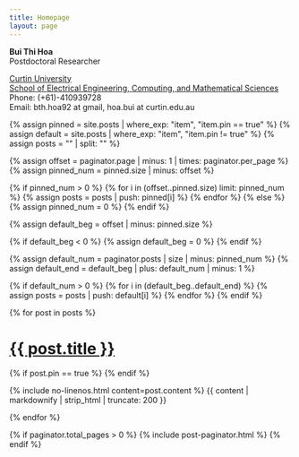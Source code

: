 ```yaml
---
title: Homepage
layout: page
---
```


**Bui Thi Hoa**\
Postdoctoral Researcher

[Curtin University](www.curtin.edu.au)\
[School of Electrical Engineering, Computing, and Mathematical Sciences](https://scieng.curtin.edu.au/schools/electrical-eng-computing-maths/)\
Phone: (+61)-410939728\
Email: bth.hoa92 at gmail, hoa.bui at curtin.edu.au


{% assign pinned = site.posts | where_exp: "item", "item.pin == true"  %}
{% assign default = site.posts | where_exp: "item", "item.pin != true"  %}
{% assign posts = "" | split: "" %}

<!-- Get pinned posts -->

{% assign offset = paginator.page | minus: 1 | times: paginator.per_page %}
{% assign pinned_num = pinned.size | minus: offset %}

{% if pinned_num > 0 %}
  {% for i in (offset..pinned.size) limit: pinned_num %}
    {% assign posts = posts | push: pinned[i] %}
  {% endfor %}
{% else %}
  {% assign pinned_num = 0 %}
{% endif %}


<!-- Get default posts -->

{% assign default_beg = offset | minus: pinned.size %}

{% if default_beg < 0 %}
  {% assign default_beg = 0 %}
{% endif %}

{% assign default_num = paginator.posts | size | minus: pinned_num  %}
{% assign default_end = default_beg | plus: default_num | minus: 1 %}

{% if default_num > 0 %}
  {% for i in (default_beg..default_end) %}
    {% assign posts = posts | push: default[i] %}
  {% endfor %}
{% endif %}


<div id="post-list">

{% for post in posts %}

  <div class="post-preview">
    <div class="d-flex justify-content-between pr-xl-2">
      <h1><a href="{{ post.url | relative_url }}">{{ post.title }}</a></h1>
      {% if post.pin == true %}
        <i class="fas fa-thumbtack fa-fw text-muted mt-1 ml-2 mt-xl-2" data-toggle="tooltip" data-placement="left"
        title="Pinned"></i>
      {% endif %}
    </div>
    <div class="post-content">
      <p>
        {% include no-linenos.html content=post.content %}
        {{ content | markdownify | strip_html | truncate: 200 }}
      </p>
    </div>
  </div> <!-- .post-review -->

{% endfor %}

</div> <!-- #post-list -->

{% if paginator.total_pages > 0 %}
  {% include post-paginator.html %}
{% endif %}
